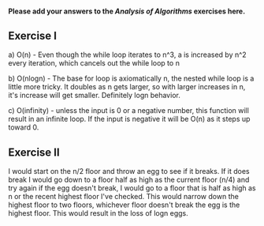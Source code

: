 #### Please add your answers to the ***Analysis of  Algorithms*** exercises here.

## Exercise I

a) O(n) - Even though the while loop iterates to n^3, a is increased by n^2 every iteration, which cancels out the while loop to n


b) O(nlogn) - The base for loop is axiomatically n, the nested while loop is a little more tricky. It  doubles as n gets larger, so with larger increases in n, it's increase will get smaller. Definitely logn behavior.


c) O(infinity) - unless the input is 0 or a negative number, this function will result in an infinite loop. If the input is negative it will be O(n) as it steps up toward 0.

## Exercise II

I would start on the n/2 floor and throw an egg to see if it breaks.
If it does break I would go down to a floor half as high as the current floor (n/4) and try again
if the egg doesn't break, I would go to a floor that is half as high as n or the recent highest floor I've checked.
This would narrow down the highest floor to two floors, whichever floor doesn't break the egg is the highest floor.
This would result in the loss of logn eggs.
